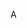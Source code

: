 A
<!---
THEBOOGYMANN/THEBOOGYMANN is a ✨ special ✨ repository because its `README.md` (this file) appears on your GitHub profile.
You can click the Preview link to take a look at your changes.
--->
